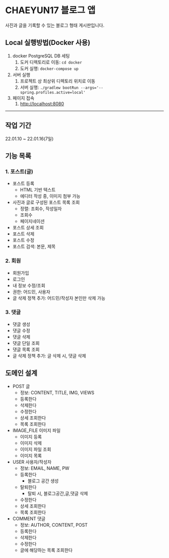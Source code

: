 # CHAEYUN17 블로그 앱

사진과 글을 기록할 수 있는 블로그 형태 게시판입니다.

## Local 실행방법(Docker 사용)

1. docker PostgreSQL DB 세팅
    1. 도커 디렉토리로 이동: `cd docker`
    2. 도커 실행: `docker-compose up`
2. 서버 실행
    1. 프로젝트 상 최상위 디렉토리 위치로 이동
    2. 서버 실행: `./gradlew bootRun --args='--spring.profiles.active=local'`
3. 페이지 접속
    1. [http://localhost:8080](http://localhost:8080)

----

## 작업 기간

22.01.10 ~ 22.01.16(7일)

## 기능 목록

### 1. 포스트(글)

- 포스트 등록
    - HTML 기반 텍스트
    - 에디터 작성 중, 이미지 첨부 가능
- 사진과 글로 구성된 포스트 목록 조회
    - 정렬: 조회수, 작성일자
    - 조회수
    - 페이지네이션
- 포스트 상세 조회
- 포스트 삭제
- 포스트 수정
- 포스트 검색: 본문, 제목

### 2. 회원

- 회원가입
- 로그인
- 내 정보 수정/조회
- 권한: 어드민, 사용자
- 글 삭제 정책 추가: 어드민/작성자 본인만 삭제 가능

### 3. 댓글

- 댓글 생성
- 댓글 수정
- 댓글 삭제
- 댓글 단일 조회
- 댓글 목록 조회
- 글 삭제 정책 추가: 글 삭제 시, 댓글 삭제

## 도메인 설계

- POST 글
    - 정보: CONTENT, TITLE, IMG, VIEWS
    - 등록한다
    - 삭제한다
    - 수정한다
    - 상세 조회한다
    - 목록 조회한다
- IMAGE_FILE 이미지 파일
    - 이미지 등록
    - 이미지 삭제
    - 이미지 파일 조회
    - 이미지 목록
- USER 사용자/작성자
    - 정보: EMAIL, NAME, PW
    - 등록한다
        - 블로그 공간 생성
    - 탈퇴한다
        - 탈퇴 시, 블로그공간,글,댓글 삭제
    - 수정한다
    - 상세 조회한다
    - 목록 조회한다
- COMMENT 댓글
    - 정보: AUTHOR, CONTENT, POST
    - 등록한다
    - 삭제한다
    - 수정한다
    - 글에 해당하는 목록 조회한다
